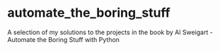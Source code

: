 # automate_the_boring_stuff
A selection of my solutions to the projects in the book by Al Sweigart - Automate the Boring Stuff with Python
